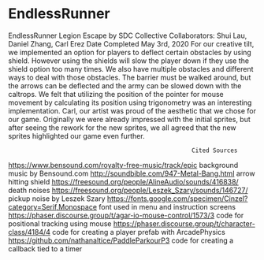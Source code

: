 # EndlessRunner
EndlessRunner 
                                             Legion Escape by SDC Collective 
                                    Collaborators: Shui Lau, Daniel Zhang, Carl Erez
                                              Date Completed May 3rd, 2020
        For our creative tilt, we implemented an option for players to deflect certain obstacles by using shield. However using the shields
    will slow the player down if they use the shield option too many times. We also have multiple obstacles and different ways to deal 
    with those obstacles. The barrier must be walked around, but the arrows can be deflected and the army can be slowed down with the 
    caltrops. We felt that utilizing the position of the pointer for mouse movement by calculating its position using trigonometry was
    an interesting implementation. Carl, our artist was proud of the aesthetic that we chose for our game. Originally we were already 
    impressed with the initial sprites, but after seeing the rework for the new sprites, we all agreed that the new sprites highlighted 
    our game even further.

                                                        Cited Sources 

https://www.bensound.com/royalty-free-music/track/epic		           background music by Bensound.com
http://soundbible.com/947-Metal-Bang.html			                       arrow hitting shield
https://freesound.org/people/AlineAudio/sounds/416838/		           death noises
https://freesound.org/people/Leszek_Szary/sounds/146727/             pickup noise by Leszek Szary
https://fonts.google.com/specimen/Cinzel?category=Serif,Monospace    font used in menu and instruction screens
https://phaser.discourse.group/t/agar-io-mouse-control/1573/3        code for positional tracking using mouse
https://phaser.discourse.group/t/character-class/4184/4              code for creating a player prefab with ArcadePhysics
https://github.com/nathanaltice/PaddleParkourP3                      code for creating a callback tied to a timer 
